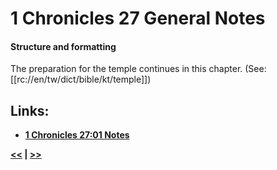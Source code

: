 # 1 Chronicles 27 General Notes

#### Structure and formatting

The preparation for the temple continues in this chapter. (See: [[rc://en/tw/dict/bible/kt/temple]])

## Links:

* __[1 Chronicles 27:01 Notes](./01.md)__

__[<<](../26/intro.md) | [>>](../28/intro.md)__
